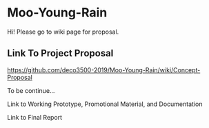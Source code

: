 # Moo-Young-Rain

Hi! Please go to wiki page for proposal.

## Link To Project Proposal
https://github.com/deco3500-2019/Moo-Young-Rain/wiki/Concept-Proposal

To be continue...

Link to Working Prototype, Promotional Material, and Documentation

Link to Final Report

